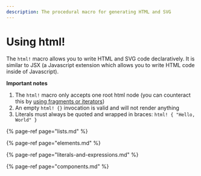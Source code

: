 ```yaml
---
description: The procedural macro for generating HTML and SVG
---
```


# Using html!

The `html!` macro allows you to write HTML and SVG code declaratively. It is similar to JSX \(a Javascript extension which allows you to write HTML code inside of Javascript\).

**Important notes**

1. The `html!` macro only accepts one root html node \(you can counteract this by [using fragments or iterators](lists.md)\)
2. An empty `html! {}` invocation is valid and will not render anything
3. Literals must always be quoted and wrapped in braces: `html! { "Hello, World" }`

{% page-ref page="lists.md" %}

{% page-ref page="elements.md" %}

{% page-ref page="literals-and-expressions.md" %}

{% page-ref page="components.md" %}

